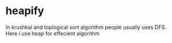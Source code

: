 # heapify
In krushkal and toplogical sort algorithm people usually uses DFS.
<br>
Here i use heap for effecient algorithm
